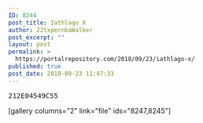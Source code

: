 ```yaml
---
ID: 8244
post_title: Iathlago X
author: 22txpernbaWalker
post_excerpt: ""
layout: post
permalink: >
  https://portalrepository.com/2018/09/23/iathlago-x/
published: true
post_date: 2018-09-23 11:47:33
---
```

<pre>212E04549C55</pre>
[gallery columns="2" link="file" ids="8247,8245"]